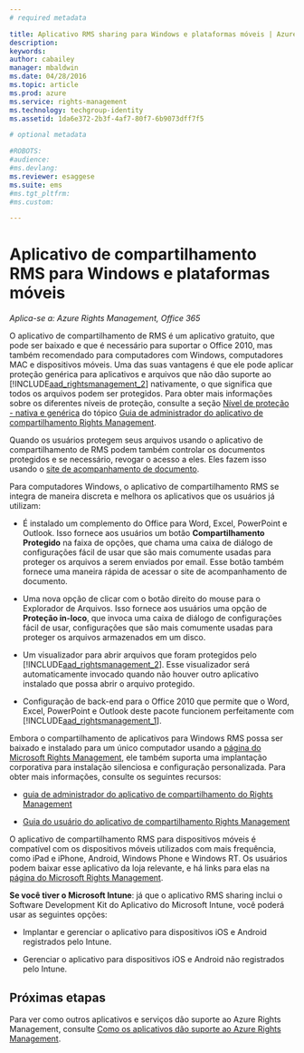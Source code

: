 ```yaml
---
# required metadata

title: Aplicativo RMS sharing para Windows e plataformas móveis | Azure RMS
description:
keywords:
author: cabailey
manager: mbaldwin
ms.date: 04/28/2016
ms.topic: article
ms.prod: azure
ms.service: rights-management
ms.technology: techgroup-identity
ms.assetid: 1da6e372-2b3f-4af7-80f7-6b9073dff7f5

# optional metadata

#ROBOTS:
#audience:
#ms.devlang:
ms.reviewer: esaggese
ms.suite: ems
#ms.tgt_pltfrm:
#ms.custom:

---
```



# Aplicativo de compartilhamento RMS para Windows e plataformas móveis

*Aplica-se a: Azure Rights Management, Office 365*

O aplicativo de compartilhamento de RMS é um aplicativo gratuito, que pode ser baixado e que é necessário para suportar o Office 2010, mas também recomendado para computadores com Windows, computadores MAC e dispositivos móveis. Uma das suas vantagens é que ele pode aplicar proteção genérica para aplicativos e arquivos que não dão suporte ao [!INCLUDE[aad_rightsmanagement_2](../includes/aad_rightsmanagement_2_md.md)] nativamente, o que significa que todos os arquivos podem ser protegidos. Para obter mais informações sobre os diferentes níveis de proteção, consulte a seção [Nível de proteção - nativa e genérica](../rms-client/sharing-app-admin-guide-technical.md#levels-of-protection-native-and-generic) do tópico [Guia de administrador do aplicativo de compartilhamento Rights Management](../rms-client/sharing-app-admin-guide.md).

Quando os usuários protegem seus arquivos usando o aplicativo de compartilhamento de RMS podem também controlar os documentos protegidos e se necessário, revogar o acesso a eles. Eles fazem isso usando o [site de acompanhamento de documento](http://go.microsoft.com/fwlink/?LinkId=529562).

Para computadores Windows, o aplicativo de compartilhamento RMS se integra de maneira discreta e melhora os aplicativos que os usuários já utilizam:

-   É instalado um complemento do Office para Word, Excel, PowerPoint e Outlook. Isso fornece aos usuários um botão **Compartilhamento Protegido** na faixa de opções, que chama uma caixa de diálogo de configurações fácil de usar que são mais comumente usadas para proteger os arquivos a serem enviados por email. Esse botão também fornece uma maneira rápida de acessar o site de acompanhamento de documento.

-   Uma nova opção de clicar com o botão direito do mouse para o Explorador de Arquivos. Isso fornece aos usuários uma opção de **Proteção in-loco**, que invoca uma caixa de diálogo de configurações fácil de usar, configurações que são mais comumente usadas para proteger os arquivos armazenados em um disco.

-   Um visualizador para abrir arquivos que foram protegidos pelo [!INCLUDE[aad_rightsmanagement_2](../includes/aad_rightsmanagement_2_md.md)]. Esse visualizador será automaticamente invocado quando não houver outro aplicativo instalado que possa abrir o arquivo protegido.

-   Configuração de back-end para o Office 2010 que permite que o Word, Excel, PowerPoint e Outlook deste pacote funcionem perfeitamente com [!INCLUDE[aad_rightsmanagement_1](../includes/aad_rightsmanagement_1_md.md)].

Embora o compartilhamento de aplicativos para Windows RMS possa ser baixado e instalado para um único computador usando a [página do Microsoft Rights Management](http://go.microsoft.com/fwlink/?LinkId=303970), ele também suporta uma implantação corporativa para instalação silenciosa e configuração personalizada. Para obter mais informações, consulte os seguintes recursos:

-   [guia de administrador do aplicativo de compartilhamento do Rights Management](../rms-client/sharing-app-admin-guide.md)

-   [Guia do usuário do aplicativo de compartilhamento Rights Management](../rms-client/sharing-app-user-guide.md)

O aplicativo de compartilhamento RMS para dispositivos móveis é compatível com os dispositivos móveis utilizados com mais frequência, como iPad e iPhone, Android, Windows Phone e Windows RT. Os usuários podem baixar esse aplicativo da loja relevante, e há links para elas na [página do Microsoft Rights Management](http://go.microsoft.com/fwlink/?LinkId=303970).

**Se você tiver o Microsoft Intune**: já que o aplicativo RMS sharing inclui o Software Development Kit do Aplicativo do Microsoft Intune, você poderá usar as seguintes opções:

-   Implantar e gerenciar o aplicativo para dispositivos iOS e Android registrados pelo Intune.

-   Gerenciar o aplicativo para dispositivos iOS e Android não registrados pelo Intune.


## Próximas etapas
Para ver como outros aplicativos e serviços dão suporte ao Azure Rights Management, consulte [Como os aplicativos dão suporte ao Azure Rights Management](applications-support.md).



<!--HONumber=Apr16_HO4-->


